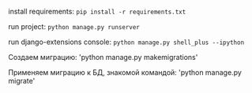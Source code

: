 install requirements: 
`pip install -r requirements.txt`

run project:
`python manage.py runserver`

run django-extensions console: 
`python manage.py shell_plus --ipython`

Создаем миграцию: 
'python manage.py makemigrations'

Применяем миграцию к БД, знакомой командой: 
'python manage.py migrate'  
